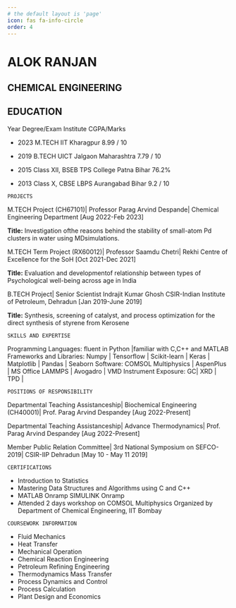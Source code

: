 ```yaml
---
# the default layout is 'page'
icon: fas fa-info-circle
order: 4
---
```


# ALOK RANJAN

## CHEMICAL ENGINEERING

## EDUCATION

Year Degree/Exam Institute CGPA/Marks

* 2023 M.TECH IIT Kharagpur 8.99 / 10

* 2019 B.TECH UICT Jalgaon Maharashtra 7.79 / 10

* 2015 Class XII, BSEB TPS College Patna Bihar 76.2%

* 2013 Class X, CBSE LBPS Aurangabad Bihar 9.2 / 10

```
PROJECTS
```
M.TECH Project (CH67101)|
Professor Parag Arvind Despande|
Chemical Engineering Department [Aug 2022-Feb 2023]

**Title:**  Investigation ofthe reasons behind the stability of small-atom Pd clusters in water using MDsimulations.

M.TECH Term Project (RX60012)|
Professor Saamdu Chetri|
Rekhi Centre of Excellence for the SoH [Oct 2021-Dec 2021]

**Title:** Evaluation and developmentof relationship between types of Psychological well-being across age in India

B.TECH Project| 
Senior Scientist Indrajit Kumar Ghosh CSIR-Indian Institute of Petroleum, Dehradun [Jan 2019-June 2019]

**Title:**  Synthesis, screening of catalyst, and process optimization for the direct synthesis of styrene from Kerosene

```
SKILLS AND EXPERTISE
```
Programming Languages: fluent in Python |familiar with C,C++ and MATLAB
Frameworks and Libraries: Numpy | Tensorflow | Scikit-learn | Keras | Matplotlib | Pandas | Seaborn
Software: COMSOL Multiphysics | AspenPlus | MS Office LAMMPS | Avogadro | VMD
Instrument Exposure: GC| XRD | TPD |

```
POSITIONS OF RESPONSIBILITY
```
Departmental Teaching Assistanceship| 
Biochemical Engineering (CH40001)|
Prof. Parag Arvind Despandey [Aug 2022-Present]

Departmental Teaching Assistanceship| 
Advance Thermodynamics| 
Prof. Parag Arvind Despandey [Aug 2022-Present]

Member Public Relation Committee| 
3rd National Symposium on SEFCO-2019|
CSIR-IIP Dehradun [May 10 - May 11 2019]

```
CERTIFICATIONS
```
* Introduction to Statistics
* Mastering Data Structures and Algorithms using C and C++
* MATLAB Onramp SIMULINK Onramp
* Attended 2 days workshop on COMSOL Multiphysics Organized by Department of Chemical Engineering, IIT Bombay

```
COURSEWORK INFORMATION
```
* Fluid Mechanics
* Heat Transfer
* Mechanical Operation
* Chemical Reaction Engineering
* Petroleum Refining Engineering
* Thermodynamics Mass Transfer
* Process Dynamics and Control
* Process Calculation
* Plant Design and Economics



